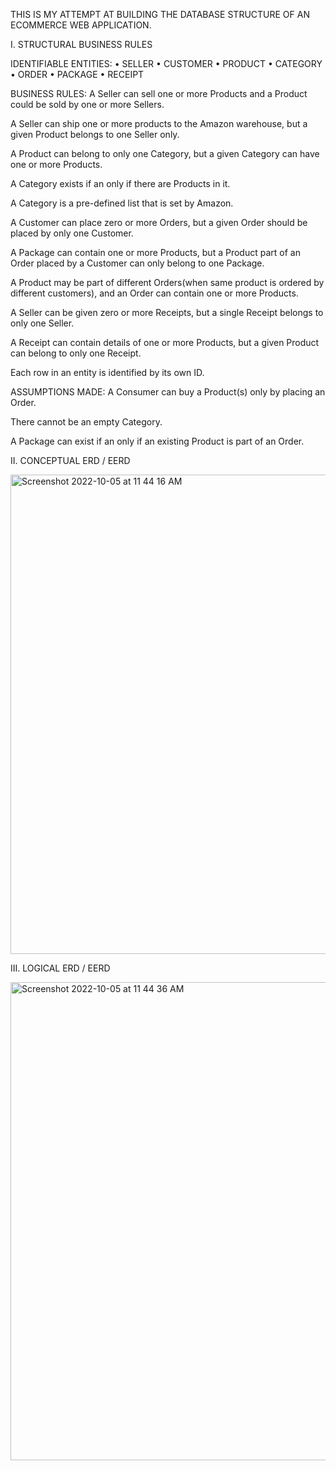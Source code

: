 THIS IS MY ATTEMPT AT BUILDING THE DATABASE STRUCTURE OF AN ECOMMERCE WEB APPLICATION.

I. STRUCTURAL BUSINESS RULES

IDENTIFIABLE ENTITIES:
• SELLER • CUSTOMER • PRODUCT • CATEGORY • ORDER • PACKAGE • RECEIPT

BUSINESS RULES:
A Seller can sell one or more Products and a Product could be sold by one or more Sellers.

A Seller can ship one or more products to the Amazon warehouse, but a given Product belongs to one Seller only.

A Product can belong to only one Category, but a given Category can have one or more Products.

A Category exists if an only if there are Products in it.

A Category is a pre-defined list that is set by Amazon.

A Customer can place zero or more Orders, but a given Order should be placed by only one Customer.

A Package can contain one or more Products, but a Product part of an Order placed by a Customer can only belong to one Package.

A Product may be part of different Orders(when same product is ordered by different customers), and an Order can contain one or more Products.

A Seller can be given zero or more Receipts, but a single Receipt belongs to only one Seller.

A Receipt can contain details of one or more Products, but a given Product can belong to only one Receipt.

Each row in an entity is identified by its own ID.

ASSUMPTIONS MADE:
A Consumer can buy a Product(s) only by placing an Order.

There cannot be an empty Category.

A Package can exist if an only if an existing Product is part of an Order.

II. CONCEPTUAL ERD / EERD

<img width="767" alt="Screenshot 2022-10-05 at 11 44 16 AM" src="https://user-images.githubusercontent.com/67741954/194103583-725113c7-fe73-4766-b034-d6980b9f43b1.png">

III. LOGICAL ERD / EERD

<img width="765" alt="Screenshot 2022-10-05 at 11 44 36 AM" src="https://user-images.githubusercontent.com/67741954/194103661-0f7d55df-ccb4-4a2d-8d38-f2e92a40a388.png">
